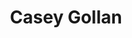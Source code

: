 ---
title: Casey Gollan
layout: people-single
published: true
category: people
class: Senior
committees:
- name: Board Chairman
  link: /committees/#board_chairman
- name: Web and Social
  link: /committees/#web_and_social
email: caseygollan@gmail.com
---